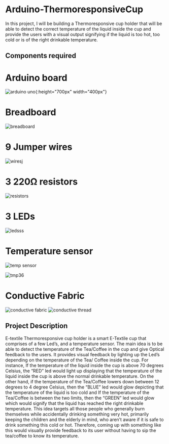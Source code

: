 # Arduino-ThermoresponsiveCup
In this project, I will be building a Thermoresponsive cup holder that will be able to detect the correct temperature of the liquid inside the cup and provide the users with a visual output signifying if the liquid is too hot, too cold or is of the right drinkable temperature. 
## Components required
# Arduino board
![arduino uno](https://user-images.githubusercontent.com/36547662/86252274-4a669b80-bbb3-11ea-81da-6a2a19244d5c.png ){:height="700px" width="400px"}
# Breadboard
![breadboard](https://user-images.githubusercontent.com/36547662/86253474-e349e680-bbb4-11ea-8a69-446dd88548d5.jpg)
# 9 Jumper wires
![wiresj](https://user-images.githubusercontent.com/36547662/86253570-02e10f00-bbb5-11ea-8c1e-25d0af3f5c21.jpg)
# 3 220Ω resistors
![resistors](https://user-images.githubusercontent.com/36547662/86254651-66b80780-bbb6-11ea-82e4-09840b91c713.png)

# 3 LEDs
![ledsss](https://user-images.githubusercontent.com/36547662/86252435-80a41b00-bbb3-11ea-87a6-e32779b4c735.jpg)

# Temperature sensor
![temp sensor](https://user-images.githubusercontent.com/36547662/86252057-ff4c8880-bbb2-11ea-98c1-2c21cd8046cc.jpg)

![tmp36](https://user-images.githubusercontent.com/36547662/86252626-bf39d580-bbb3-11ea-97bd-f4de3cec6cb9.jpg)

# Conductive Fabric
![conductive fabric](https://user-images.githubusercontent.com/36547662/86253987-869afb80-bbb5-11ea-988f-ac9ebe475733.jpg)
![conductive thread](https://user-images.githubusercontent.com/36547662/86254090-a6caba80-bbb5-11ea-8694-f8386512b137.jpg)


## Project Description 
 E-textile Thermoresponsive cup holder is a smart E-Textile cup that comprises of a few Led’s, and a temperature sensor. The main idea is to be able to detect the temperature of the Tea/Coffee in the cup and give Optical feedback to the users. It provides visual feedback by lighting up the Led’s depending on the temperature of the Tea/ Coffee inside the cup. For instance, If the temperature of the liquid inside the cup is above 70 degrees Celsius, the “RED” led would light up  displaying that the temperature of the liquid inside the cup is above the normal drinkable temperature. On the other hand, if the temperature of the Tea/Coffee lowers down between 12 degrees to 4 degree Celsius, then the “BLUE” led would glow depicting that the temperature of the liquid is too cold and If the temperature of the Tea/Coffee is between the two limits, then the “GREEN” led would glow which would signify that the liquid has reached the right drinkable temperature. This idea targets all those people who generally burn themselves while accidentally drinking something very hot, primarily keeping the children and the elderly in mind, who aren’t aware if it is safe to drink something this cold or hot. Therefore, coming up with something like this would visually provide feedback to its user without having to sip the tea/coffee to know its temperature.
